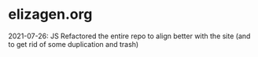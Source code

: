 # elizagen.org
2021-07-26: JS Refactored the entire repo to align better with the site (and to get rid of some duplication and trash)
